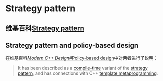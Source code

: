 # Strategy pattern



## 维基百科[Strategy pattern](https://en.wikipedia.org/wiki/Strategy_pattern)



## Strategy pattern and policy-based design

在维基百科[*Modern C++ Design*#Policy-based design](https://en.wikipedia.org/wiki/Modern_C%2B%2B_Design#Policy-based_design)中对两者进行了说明：

> It has been described as a [compile-time](https://en.wikipedia.org/wiki/Compile-time) variant of the [strategy pattern](https://en.wikipedia.org/wiki/Strategy_pattern), and has connections with C++ [template metaprogramming](https://en.wikipedia.org/wiki/Template_metaprogramming). 